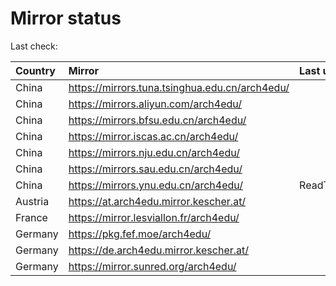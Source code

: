 <script src="./time.js"></script>
# Mirror status
Last check: <script type="text/javascript">localize(1682579807.0874043);</script>

|Country|Mirror|Last update|
|:------|:-----|:----------|
|China|https://mirrors.tuna.tsinghua.edu.cn/arch4edu/|<script type="text/javascript">localize(1682533789);</script>|
|China|https://mirrors.aliyun.com/arch4edu/|<script type="text/javascript">localize(1682490722);</script>|
|China|https://mirrors.bfsu.edu.cn/arch4edu/|<script type="text/javascript">localize(1682533789);</script>|
|China|https://mirror.iscas.ac.cn/arch4edu/|<script type="text/javascript">localize(1682533789);</script>|
|China|https://mirrors.nju.edu.cn/arch4edu/|<script type="text/javascript">localize(1682490722);</script>|
|China|https://mirrors.sau.edu.cn/arch4edu/|<script type="text/javascript">localize(1673850842);</script>|
|China|https://mirrors.ynu.edu.cn/arch4edu/|ReadTimeout|
|Austria|https://at.arch4edu.mirror.kescher.at/|<script type="text/javascript">localize(1682533789);</script>|
|France|https://mirror.lesviallon.fr/arch4edu/|<script type="text/javascript">localize(1682533789);</script>|
|Germany|https://pkg.fef.moe/arch4edu/|<script type="text/javascript">localize(1682533789);</script>|
|Germany|https://de.arch4edu.mirror.kescher.at/|<script type="text/javascript">localize(1682533789);</script>|
|Germany|https://mirror.sunred.org/arch4edu/|<script type="text/javascript">localize(1682533789);</script>|

<script src="./tablefilter/tablefilter.js"></script>
<script src="./table.js"></script>